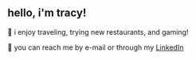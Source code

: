 ## hello, i'm tracy!

🌸 i enjoy traveling, trying new restaurants, and gaming!

🌸 you can reach me by e-mail or through my [LinkedIn](https://www.linkedin.com/in/tracycchang/)


<!---
tracycchang/tracycchang is a ✨ special ✨ repository because its `README.md` (this file) appears on your GitHub profile.
You can click the Preview link to take a look at your changes.
--->
